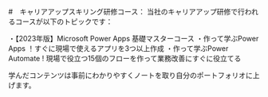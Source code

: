 #　キャリアアップスキリング研修コース：
当社のキャリアアップ研修で行われるコースが以下のトピックです：

・【2023年版】Microsoft Power Apps 基礎マスターコース
・作って学ぶPower Apps ！すぐに現場で使えるアプリを3つ以上作成
・作って学ぶPower Automate ! 現場で役立つ15個のフローを作って業務改善にすぐに役立てる

学んだコンテンツは事前にわかりやすくノートを取り自分のポートフォリオに上げます。